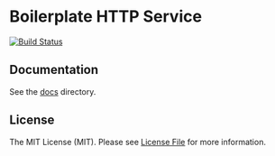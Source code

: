 # Boilerplate HTTP Service

[![Build Status](https://img.shields.io/travis/deshboard/boilerplate-http-service.svg?style=flat-square)](https://travis-ci.org/deshboard/boilerplate-http-service)


## Documentation

See the [docs](docs/) directory.


## License

The MIT License (MIT). Please see [License File](LICENSE) for more information.
